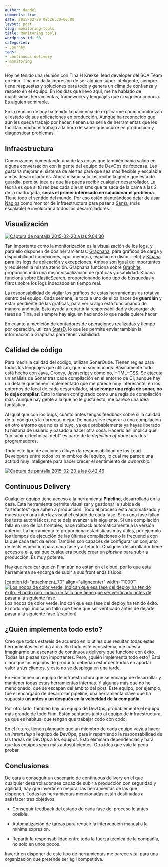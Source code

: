 ```yaml
---
author: dandel
comments: true
date: 2015-02-20 08:26:30+00:00
layout: post
slug: monitoring-tools
title: Monitoring tools
wordpress_id: 68
categories:
- Journey
tags:
- continuous delivery
- monitoring
---
```


Hoy he tenido una reunión con Tina H Krekke, lead developer del SOA Team en Finn. Tina me da la impresión de ser alguien súper inteligente, siempre tiene respuestas y soluciones para todo y genera un clima de confianza y respeto en el equipo. En los días que llevo aquí, me ha hablado de muchísimas herramientas, frameworks y lenguajes que ni siquiera conocía. Es alguien admirable.

En la reunión de hoy ha tenido la paciencia de explicarme cómo monitorizan el estado de sus aplicaciones en producción. Aunque ha reconocido que aún les queda trabajo por hacer, tienen una serie de herramientas que les facilitan mucho el trabajo a la hora de saber qué ocurre en producción y diagnosticar problemas.

<!-- more -->


## Infraestructura


Comenzamos comentando una de las cosas que también había salido en alguna conversación con la gente del equipo de DevOps de fotocasa. Les gustaría mejorar el sistema de alertas para que sea más flexible y escalable a más desarrolladores. Ahora mismo solo las recibe la gente que está de guardia, pero su idea es que las pueda recibir cualquier desarrollador. La teoría es que si tú recibes cada día un sms que te saca de la cama a las 2 de la madrugada, **serás el primer interesado en solucionar el problema**. Tiene todo el sentido del mundo. Por eso están planteándose dejar de usar [Nagios](http://www.nagios.org/) como monitor de infraestructura para pasar a [Sensu](http://sensuapp.org/) (más escalable) e involucrar a todos los desarrolladores.


## Visualización


[![Captura de pantalla 2015-02-20 a las 9.04.30](https://thecraftsmansjourney.files.wordpress.com/2015/02/captura-de-pantalla-2015-02-20-a-las-9-04-30-e1424419511990.png)](https://thecraftsmansjourney.files.wordpress.com/2015/02/captura-de-pantalla-2015-02-20-a-las-9-04-30-e1424419511990.png)

Tan importante como la monitorización es la visualización de los logs, y para ello disponen de dos herramientas: [Graphana](http://grafana.org/), para gráficos de carga y disponibilidad (conexiones, cpu, memoria, espacio en disco... etc) y [Kibana](http://www.elasticsearch.org/overview/kibana/) para los logs de aplicación y excepciones. Ambas son igual de importantes y requieren la misma atención. Graphana funciona sobre [Graphite](http://graphite.wikidot.com/), proporcionando una mejor visualización de gráficas y usabilidad. Kibana funciona sobre [ElasticSearch](http://www.elasticsearch.org/), proporcionando todo tipo de búsquedas y filtros sobre los logs indexados en tiempo real.

La responsabilidad de vigilar los gráficos de estas herramientas es rotativa dentro del equipo. Cada semana, le toca a uno de ellos hacer de **guardián** y estar pendiente de las gráficas, para ver si algo está funcionando de manera anómala. Esto ayuda a repartir la responsabilidad y descargar de tareas a Tina, así siempre hay alguien haciendo lo que nadie quiere hacer.

En cuanto a medición de contadores de operaciones realizadas y tiempo por operación, utilizan [StatsD](https://github.com/etsy/statsd/), lo que les permite enviar también la información a Graphana para tener visibilidad.


## Calidad de código


Para medir la calidad del código, utilizan SonarQube. Tienen reglas para todos los lenguajes que utilizan, que no son muchos. Básicamente todo está hecho con Java, Groovy, Javascript y cómo no, HTML+CSS. Se ejecuta un análisis de Sonar tras cada compilación en el entorno de CI, aunque hay un detalle que tienen implementado que me parece muy interesante: en los entornos de local de cada desarrollador, **si se rompe una regla de sonar, no le deja compilar**. Esto lo tienen configurado como una regla de compilación más. Aunque hay gente a la que no le gusta esto, me parece una idea fantástica.

Al igual que con los bugs, cuanto antes tengas feedback sobre si la calidad de tu código es la correcta, mejor. De nada sirve esperar a una compilación en otro entorno que no es el tuyo, ya que probablemente ya hayas liberado tu historia de usuario y pasado a hacer otra cosa. Hacerlo así implica que "no subir el technical debt" es parte de la _definition of done_ para los programadores.

Todo este tipo de acciones diluyen la responsabilidad de los Lead Developers entre todos los miembros del equipo, lo cual me parece una actitud muy inteligente para hacer crecer el sentimiento de _ownership_.

[![Captura de pantalla 2015-02-20 a las 8.42.46](https://thecraftsmansjourney.files.wordpress.com/2015/02/captura-de-pantalla-2015-02-20-a-las-8-42-46-e1424419577908.png)](https://thecraftsmansjourney.files.wordpress.com/2015/02/captura-de-pantalla-2015-02-20-a-las-8-42-46.png)




## Continuous Delivery


Cualquier equipo tiene acceso a la herramienta **Pipeline**, desarrollada en la casa. Esta herramienta permite visualizar y gestionar la subida de "artefactos" que suben a producción. Todo el proceso está automatizado y muestra en una interfaz visual el estado de cada fase. Si en una fase fallan los tests automáticos, no te deja avanzar a la siguiente. Si una compilación falla en uno de los frontales, hace rollback automáticamente a la versión anterior. La herramienta te proporciona estadísticas muy útiles, por ejemplo los tiempos de ejecución de las últimas compilaciones o la frecuencia con la que cada test da error. También son capaces de configurar un conjunto de tests específico para cada fase y artefacto. Cualquier desarrollador tiene acceso a ella, así que cualquiera puede crear un _pipeline_ para subir a producción. Es muy potente.

Hay que recalcar que en Finn aún no están en el cloud, por lo que esta herramienta se encarga de subir a sus front ends físicos.

[caption id="attachment_70" align="aligncenter" width="1000"][![Los nodos de color verde, indican que esa fase del deploy ha tenido éxito. El nodo rojo, indica un fallo que tiene que ser verificado antes de pasar a la siguiente fase.](https://thecraftsmansjourney.files.wordpress.com/2015/02/captura-de-pantalla-2015-02-20-a-las-9-02-10-e1424419600705.png)](https://thecraftsmansjourney.files.wordpress.com/2015/02/captura-de-pantalla-2015-02-20-a-las-9-02-10.png) Los nodos de color verde, indican que esa fase del deploy ha tenido éxito. El nodo rojo, indica un fallo que tiene que ser verificado antes de dejarte pasar a la siguiente fase.[/caption]


## ¿Quién implementa todo esto?


Creo que todos estaréis de acuerdo en lo útiles que resultan todas estas herramientas en el día a día. Sin todo este ecosistema, me cuesta imaginarme un escenario de continuous delivery que funcione con éxito. Todas las piezas son importantes. Pero, ¿quién implementa todo esto? Está claro que los equipos de producto deberían estar centrados en aportar valor a sus clientes, y esto no se desplega en una tarde.

En Finn tienen un equipo de infraestructura que se encarga de desarrollar y mantener todas estas herramientas internas. Y algunas más que no he mencionado, que se escapan del ámbito del post. Este equipo, por ejemplo, fue el encargado de desarrollar pipeline, una herramienta clave que ha supuesto **un antes y un después en la velocidad de la compañía.**

Por otro lado, también hay un equipo de DevOps, probablemente el equipo más grande de todo Finn. Están sentados junto al equipo de infraestructura, ya que es habitual que tengan que trabajar codo con codo.

En el futuro, tienen planeado que un miembro de cada equipo vaya a hacer un _internship_ al equipo de DevOps, para ir repartiendo la responsabilidad de las tareas de DevOps a los equipos. Esto eliminará dependencias y hará que los equipos sean más autosuficientes. Otra idea que vale la pena probar.


## Conclusiones


De cara a conseguir un escenario de continuous delivery en el que cualquier desarrollador sea capaz de subir a producción con seguridad y agilidad, hay que invertir en mejorar las herramientas de las que disponen. Todas las herramientas mencionadas están destinadas a satisfacer tres objetivos:



	
  * Conseguir feedback del estado de cada fase del proceso lo antes posible.

	
  * Automatización de tareas para reducir la intervención manual a la mínima expresión.

	
  * Repartir la responsabilidad entre toda la fuerza técnica de la compañía, no solo en unos pocos.


Invertir en disponer de este tipo de herramientas me parece vital para una organización que pretende ser ágil competitiva.
